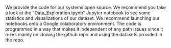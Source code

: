 We provide the code for our systems open source. We recommend you take a look at the "Data_Exploration.ipynb" Jupyter notebook to see some statistics and visualizations of our dataset.
We recommend launching our notebooks onto a Google colaboratory environment. The code is programmed in a way that makes it independent of any path issues since it relies mainly on cloning the github repo and using the datasets provided in the repo.
